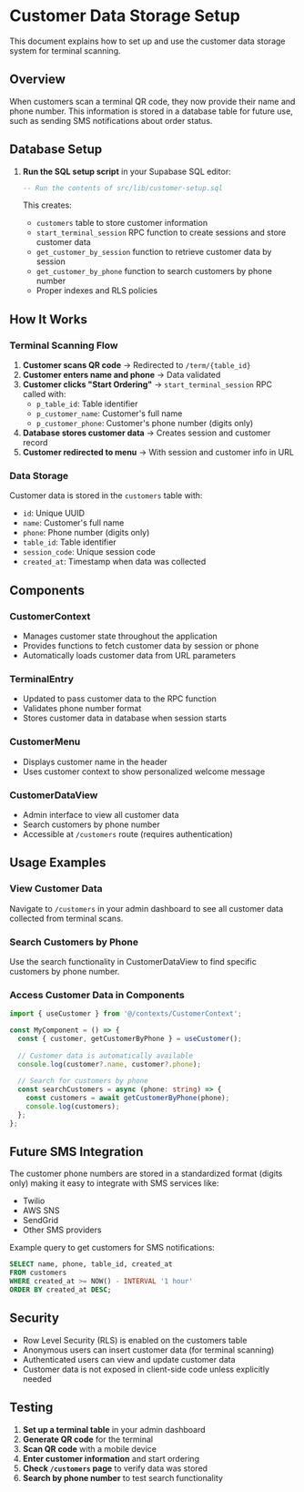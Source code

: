 # Customer Data Storage Setup

This document explains how to set up and use the customer data storage system for terminal scanning.

## Overview

When customers scan a terminal QR code, they now provide their name and phone number. This information is stored in a database table for future use, such as sending SMS notifications about order status.

## Database Setup

1. **Run the SQL setup script** in your Supabase SQL editor:
   ```sql
   -- Run the contents of src/lib/customer-setup.sql
   ```

   This creates:
   - `customers` table to store customer information
   - `start_terminal_session` RPC function to create sessions and store customer data
   - `get_customer_by_session` function to retrieve customer data by session
   - `get_customer_by_phone` function to search customers by phone number
   - Proper indexes and RLS policies

## How It Works

### Terminal Scanning Flow

1. **Customer scans QR code** → Redirected to `/term/{table_id}`
2. **Customer enters name and phone** → Data validated
3. **Customer clicks "Start Ordering"** → `start_terminal_session` RPC called with:
   - `p_table_id`: Table identifier
   - `p_customer_name`: Customer's full name
   - `p_customer_phone`: Customer's phone number (digits only)
4. **Database stores customer data** → Creates session and customer record
5. **Customer redirected to menu** → With session and customer info in URL

### Data Storage

Customer data is stored in the `customers` table with:
- `id`: Unique UUID
- `name`: Customer's full name
- `phone`: Phone number (digits only)
- `table_id`: Table identifier
- `session_code`: Unique session code
- `created_at`: Timestamp when data was collected

## Components

### CustomerContext
- Manages customer state throughout the application
- Provides functions to fetch customer data by session or phone
- Automatically loads customer data from URL parameters

### TerminalEntry
- Updated to pass customer data to the RPC function
- Validates phone number format
- Stores customer data in database when session starts

### CustomerMenu
- Displays customer name in the header
- Uses customer context to show personalized welcome message

### CustomerDataView
- Admin interface to view all customer data
- Search customers by phone number
- Accessible at `/customers` route (requires authentication)

## Usage Examples

### View Customer Data
Navigate to `/customers` in your admin dashboard to see all customer data collected from terminal scans.

### Search Customers by Phone
Use the search functionality in CustomerDataView to find specific customers by phone number.

### Access Customer Data in Components
```typescript
import { useCustomer } from '@/contexts/CustomerContext';

const MyComponent = () => {
  const { customer, getCustomerByPhone } = useCustomer();
  
  // Customer data is automatically available
  console.log(customer?.name, customer?.phone);
  
  // Search for customers by phone
  const searchCustomers = async (phone: string) => {
    const customers = await getCustomerByPhone(phone);
    console.log(customers);
  };
};
```

## Future SMS Integration

The customer phone numbers are stored in a standardized format (digits only) making it easy to integrate with SMS services like:
- Twilio
- AWS SNS
- SendGrid
- Other SMS providers

Example query to get customers for SMS notifications:
```sql
SELECT name, phone, table_id, created_at 
FROM customers 
WHERE created_at >= NOW() - INTERVAL '1 hour'
ORDER BY created_at DESC;
```

## Security

- Row Level Security (RLS) is enabled on the customers table
- Anonymous users can insert customer data (for terminal scanning)
- Authenticated users can view and update customer data
- Customer data is not exposed in client-side code unless explicitly needed

## Testing

1. **Set up a terminal table** in your admin dashboard
2. **Generate QR code** for the terminal
3. **Scan QR code** with a mobile device
4. **Enter customer information** and start ordering
5. **Check `/customers` page** to verify data was stored
6. **Search by phone number** to test search functionality
